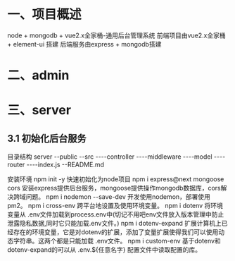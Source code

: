 # 一、项目概述
node + mongodb + vue2.x全家桶-通用后台管理系统
前端项目由vue2.x全家桶 + element-ui 搭建
后端服务由express + mongodb搭建
# 二、admin

# 三、server
## 3.1 初始化后台服务
目录结构
server
--public
--src
----controller
----middleware
----model
----router
----index.js
--README.md

安装环境
npm init -y 快速初始化为node项目
npm i express@next mongoose cors 安装express提供后台服务，mongoose提供操作mongodb数据库，cors解决跨域问题。
npm i nodemon --save-dev 开发使用nodemon，部署使用pm2。
npm i cross-env 跨平台地设置及使用环境变量。
npm i dotenv 将环境变量从 .env文件加载到process.env中(切记不用吧env文件放入版本管理中防止泄露隐私数据,同时它只能加载.env文件。)
npm i dotenv-expand	扩展计算机上已经存在的环境变量，它是对dotenv的扩展，添加了变量扩展使得我们可以使用动态字符串。这两个都是只能加载 .env文件。
npm i custom-env 基于dotenv和dotenv-expand的可以从 .env.${任意名字} 配置文件中读取配置的库。


